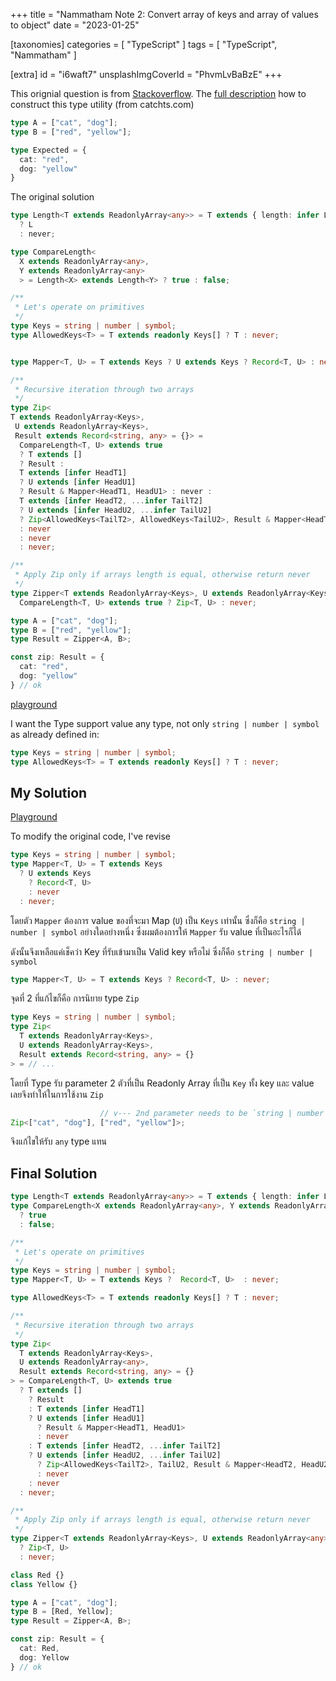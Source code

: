 +++
title = "Nammatham Note 2: Convert array of keys and array of values to object"
date = "2023-01-25"

[taxonomies]
categories = [ "TypeScript" ]
tags = [ "TypeScript", "Nammatham" ]

[extra]
id = "i6waft7"
unsplashImgCoverId = "PhvmLvBaBzE"
+++

This orignial question is from [Stackoverflow](https://stackoverflow.com/questions/67021405/ts-types-convert-arrays-of-keys-and-array-of-values-to-object). The [full description](https://catchts.com/tuples#zip) how to construct this type utility (from catchts.com)

```ts
type A = ["cat", "dog"];
type B = ["red", "yellow"];

type Expected = {
  cat: "red",
  dog: "yellow"
}
```

The original solution

```ts
type Length<T extends ReadonlyArray<any>> = T extends { length: infer L }
  ? L
  : never;

type CompareLength<
  X extends ReadonlyArray<any>,
  Y extends ReadonlyArray<any>
  > = Length<X> extends Length<Y> ? true : false;

/**
 * Let's operate on primitives
 */
type Keys = string | number | symbol;
type AllowedKeys<T> = T extends readonly Keys[] ? T : never;


type Mapper<T, U> = T extends Keys ? U extends Keys ? Record<T, U> : never : never;

/**
 * Recursive iteration through two arrays
 */
type Zip<
T extends ReadonlyArray<Keys>,
 U extends ReadonlyArray<Keys>,
 Result extends Record<string, any> = {}> =
  CompareLength<T, U> extends true
  ? T extends []
  ? Result :
  T extends [infer HeadT1]
  ? U extends [infer HeadU1]
  ? Result & Mapper<HeadT1, HeadU1> : never :
  T extends [infer HeadT2, ...infer TailT2]
  ? U extends [infer HeadU2, ...infer TailU2]
  ? Zip<AllowedKeys<TailT2>, AllowedKeys<TailU2>, Result & Mapper<HeadT2, HeadU2>>
  : never
  : never
  : never;

/**
 * Apply Zip only if arrays length is equal, otherwise return never
 */
type Zipper<T extends ReadonlyArray<Keys>, U extends ReadonlyArray<Keys>> =
  CompareLength<T, U> extends true ? Zip<T, U> : never;

type A = ["cat", "dog"];
type B = ["red", "yellow"];
type Result = Zipper<A, B>;

const zip: Result = {
  cat: "red",
  dog: "yellow"
} // ok
```

[playground](https://www.typescriptlang.org/play?#code/C4TwDgpgBAMhB2BzYALAPAFShAHsBAJgM5QBKEAhgQPbwA2IAggE7MUhoXwgB8PUAXihZc+eMSgBvKHQTIUALigBLeADMIzWFAC+AWABQUKAH5Yh40vgQAbpoDchw6EhQAwtQC2YCswhwkVDQLKAANbDxCEnIqWgYWNg4uXgAaEIBNCLEJGJp6JlZ2Tm4eEP4hAPk0UP5RKNg5IPT+M2BmAFdoJTUKOiIIRwNDAHoAKlGLUYbgAHISakg2fChaKDBmZU9lYGU7Iknh53BoAGkIEBIhIjbVRCgAHyh4ds8AI00HqCIQN+o6QZc0EYdDo1AA7hACGcLphysIsvU-LF8lBoUQANoAXVM8KstgcTgMgKgAFkKGBFpgUlAAKpwkSRcQkNE4mkIpmo84kMzkADG1GYBCptP4eLsWjFBKGBjGEyMUz57WYRF20G2mgoO1WqGY1HaiBQUGAYOoUF8iX28sOROOUAAWsowMEDAzstFKHl4oUOGieGkjGy6hzcnECok0L7-WQIER2nRgOychB+YK0NcNkhqck4ZIdOUQh5vL5-I10BhqXTEyQ2p0QmZXfUsXXo7H41AFCEGxz0aoNFoABIejAARkxzcDjIkPfUH0HVBpo+b5FbCYAZKTyZS5wQR9TtwvRU98RLO1WoNO+1BtxgAEzUgB0j97HwwFGUdFvY6MrLPF9nHppO8oEfe9ny0V930Ar9jDMB0nWBUEIShLlMDfD8bz9KAEPBSE0VQyCMOpZc4zXDcKU0NBryA-cMNKb9JWYEIGKYo9xUGEZxkmLCKQYe1HRWFFlDUM1vRIWRAkNZQSAgABHdpempahUE0MEpOgPxgCVeBWM0A4jlcODKS7JNkS9cNI1pM8Q3yBIil9fNv0LHw-EqIJyxFM8a2gWDHWFSsGPYm1XEYQRzwAIl5TUwupMKaEQMLMQBW0ACFQvRMK-AIaKoDCkAIBBcEEqS1xiLbIRDIoxhqWSnhAv5eBrigAAvR0lFKhMhEkEJIuAJQMshaKQjivq8oKsEwsMHQoGGYYVgAayAA)

I want the Type support value any type, not only `string | number | symbol` as already defined in:

```ts
type Keys = string | number | symbol;
type AllowedKeys<T> = T extends readonly Keys[] ? T : never;
```


## My Solution

[Playground](https://www.typescriptlang.org/play?#code/C4TwDgpgBAMhB2BzYALAPAFShAHsBAJgM5QBKEAhgQPbwA2IAggE7MUhoXwgB8PUAXihZc+eMSgBvKHQTIUALigBLeADMIzWFAC+UAPzal8CADdNAbgCwAKFCQoAYWoBbMBWYQ4SVGgAa2HiEJORUtAwsbBxcvAA0UACagWISoTT0TKzsnNx8grByvn78osEFPugJPLZQBlDAzACuEDVQSmoUdEQQ1ja2APQAVIM1gwXAAOQk1JBs+FC0UGDMyi7KwMrmRKP9tvbQANIQICRCRA2qiFAAPlDwjS4ARpo3UEQgT9R0vftQALIUMCzTDxACq-CEIiC4hIRxOdTIEAAxtRmAQQVBwbVjGZLLY9uBoIw6HRqAB3CAEOFETAQ4TJMqeMIZKDUgDaAF06lgceZmL0BsNRoikY1mERNtB1poKBtFqhmNRGogUPUydQoB4otsbFBBrs7ISoAAtZRgNCtKEpEKUdIRLIcak8WKtUEMmGI5n2qI5OKtchERp0YDu1LI1Ho84rJDxGJ0yQ6Wx05xuDxeQroDBgkrQiQNZqtQxWsqc1q1QwBoPAMttemlD1s1QaLQACVtGAAjBya4Y3fWJI31C821RQV2a+XEYHg1AAGT-QHAkcETvxZdj6q62rb3maGtKYsNpvD9sAJniADor8etBgKMo6BhT92t5O+7mSIPm1B1+eoFeLxvYR7zoUFnwnOpTXNYlSQpKljhpO8HyfZ1gIfMD4krGd5wBIFNDQZcnzXW0wL4CDd2Yfc7lxSitwogUbCGEZdTGRggQYE0zQWFllDUTUHRIWQKhUEgIAAR0aTp4moVBNDJZRuigTxgDFeBqL5HYCQcKDgUPMMvUyH0nTBUMbQMyJsjjZNXHcTxvHkDEsX7Eh8xaLdDCgxzN2xdS8T6GwkToCgiBtAgpETAKgpCxIIBJclwvxQ0HEYfI2QAIiRWU0viNKaEQNKOR+I0ACFUvIAh4gSWLYMKrToCwkMhB0-DGHiYqeAYlF4HOKAAC8zSUBr8kkVpMuAQbKRdLc8qUKq4rJWw9H6foFgAayAA)

To modify the original code, I've revise

```ts
type Keys = string | number | symbol;
type Mapper<T, U> = T extends Keys
  ? U extends Keys
    ? Record<T, U>
    : never
  : never;
```

โดยตัว `Mapper` ต้องการ value ของที่จะมา Map (`U`) เป็น `Keys` เท่านั้น ซึ่งก็คือ `string | number | symbol` อย่างใดอย่างหนึ่ง
ซึ่งผมต้องการให้ `Mapper` รับ value ที่เป็นอะไรก็ได้

ดังนั้นจึงเหลือแค่เช็คว่า Key ที่รับเข้ามาเป็น Valid key หรือไม่ ซึ่งก็คือ  `string | number | symbol`

```ts
type Mapper<T, U> = T extends Keys ? Record<T, U> : never;
```

จุดที่ 2 ที่แก้ไขก็คือ การนิยาย type `Zip`

```ts
type Keys = string | number | symbol;
type Zip<
  T extends ReadonlyArray<Keys>,
  U extends ReadonlyArray<Keys>,
  Result extends Record<string, any> = {}
> = // ...
```

โดยที่ Type รับ parameter 2 ตัวที่เป็น Readonly Array ที่เป็น `Key` ทั้ง key และ value เลยจึงทำให้ในการใช้งาน `Zip`

```ts
                    // v--- 2nd parameter needs to be `string | number | symbol`
Zip<["cat", "dog"], ["red", "yellow"]>;
```

จึงแก้ไขให้รับ `any` type แทน

## Final Solution

```ts
type Length<T extends ReadonlyArray<any>> = T extends { length: infer L } ? L : never;
type CompareLength<X extends ReadonlyArray<any>, Y extends ReadonlyArray<any>> = Length<X> extends Length<Y>
  ? true
  : false;

/**
 * Let's operate on primitives
 */
type Keys = string | number | symbol;
type Mapper<T, U> = T extends Keys ?  Record<T, U>  : never;

type AllowedKeys<T> = T extends readonly Keys[] ? T : never;

/**
 * Recursive iteration through two arrays
 */
type Zip<
  T extends ReadonlyArray<Keys>,
  U extends ReadonlyArray<any>,
  Result extends Record<string, any> = {}
> = CompareLength<T, U> extends true
  ? T extends []
    ? Result
    : T extends [infer HeadT1]
    ? U extends [infer HeadU1]
      ? Result & Mapper<HeadT1, HeadU1>
      : never
    : T extends [infer HeadT2, ...infer TailT2]
    ? U extends [infer HeadU2, ...infer TailU2]
      ? Zip<AllowedKeys<TailT2>, TailU2, Result & Mapper<HeadT2, HeadU2>>
      : never
    : never
  : never;

/**
 * Apply Zip only if arrays length is equal, otherwise return never
 */
type Zipper<T extends ReadonlyArray<Keys>, U extends ReadonlyArray<any>> = CompareLength<T, U> extends true
  ? Zip<T, U>
  : never;

class Red {}
class Yellow {}

type A = ["cat", "dog"];
type B = [Red, Yellow];
type Result = Zipper<A, B>;

const zip: Result = {
  cat: Red,
  dog: Yellow
} // ok
```
